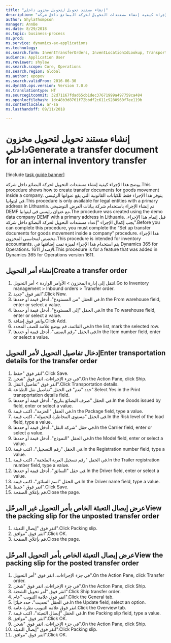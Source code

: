 ```yaml
--- 
title: "إنشاء مستند تحويل لتحويل مخزون داخلي"
description: "يوضح هذا الإجراء كيفية إنشاء مستندات التحويل لحركة البضائع داخل شركة."
author: ShylaThompson
manager: AnnBe
ms.date: 8/29/2018
ms.topic: business-process
ms.prod: 
ms.service: dynamics-ax-applications
ms.technology: 
ms.search.form: InventTransferOrders, InventLocationIdLookup, TransportationDocument, HcmWorkerLookUp, SrsReportViewerForm, InventTransferParmShip
audience: Application User
ms.reviewer: shylaw
ms.search.scope: Core, Operations
ms.search.region: Global
ms.author: epopov
ms.search.validFrom: 2016-06-30
ms.dyn365.ops.version: Version 7.0.0
ms.translationtype: HT
ms.sourcegitcommit: 32d71167fdad65cb1dec37671999a497759ca484
ms.openlocfilehash: 1dc48b3d8761f72bbdf2c611c9280960f7ee119b
ms.contentlocale: ar-sa
ms.lasthandoff: 09/11/2018

---
```

# <a name="generate-a-transfer-document-for-an-internal-inventory-transfer"></a><span data-ttu-id="45194-103">إنشاء مستند تحويل لتحويل مخزون داخلي</span><span class="sxs-lookup"><span data-stu-id="45194-103">Generate a transfer document for an internal inventory transfer</span></span>

[!include [task guide banner](../../includes/task-guide-banner.md)]

<span data-ttu-id="45194-104">يوضح هذا الإجراء كيفية إنشاء مستندات التحويل لحركة البضائع داخل شركة.</span><span class="sxs-lookup"><span data-stu-id="45194-104">This procedure shows how to create transfer documents for goods movement inside a company.</span></span> <span data-ttu-id="45194-105">يتوفر هذا الإجراء فقط للكيانات القانونية التي يقع عنوانها الرئيسي في ليتوانيا.</span><span class="sxs-lookup"><span data-stu-id="45194-105">This procedure is only available for legal entities with a primary address in Lithuania.</span></span> <span data-ttu-id="45194-106">تم إنشاء الإجراء باستخدام شركة بيانات العرض التوضيحي DEMF مع عنوان رئيسي في ليتوانيا.</span><span class="sxs-lookup"><span data-stu-id="45194-106">The procedure was created using the demo data company DEMF with a primary address in Lithuania.</span></span> <span data-ttu-id="45194-107">قبل إتمام هذا الإجراء، يجب إكمال الإجراء "إعداد مستندات التحويل لحركة البضائع داخل شركة".</span><span class="sxs-lookup"><span data-stu-id="45194-107">Before you can complete this procedure, you must complete the “Set up transfer documents for goods movement inside a company” procedure.</span></span> <span data-ttu-id="45194-108">هذا الإجراء مخصص لمحاسبي المخزون‬.</span><span class="sxs-lookup"><span data-stu-id="45194-108">This procedure is intended for inventory accountants.</span></span> <span data-ttu-id="45194-109">يتم استخدام هذا الإجراء لميزة تمت إضافتها في Dynamics 365 for Operations، الإصدار 1611.</span><span class="sxs-lookup"><span data-stu-id="45194-109">This procedure is for a feature that was added in Dynamics 365 for Operations version 1611.</span></span>


## <a name="create-a-transfer-order"></a><span data-ttu-id="45194-110">إنشاء أمر التحويل</span><span class="sxs-lookup"><span data-stu-id="45194-110">Create a transfer order</span></span>
1. <span data-ttu-id="45194-111">انتقل إلى إدارة المخزون > الأوامر الواردة > أمر التحويل.</span><span class="sxs-lookup"><span data-stu-id="45194-111">Go to Inventory management > Inbound orders > Transfer order.</span></span>
2. <span data-ttu-id="45194-112">انقر فوق "جديد".</span><span class="sxs-lookup"><span data-stu-id="45194-112">Click New.</span></span>
3. <span data-ttu-id="45194-113">في الحقل "من المستودع"، أدخل قيمة أو حددها.</span><span class="sxs-lookup"><span data-stu-id="45194-113">In the From warehouse field, enter or select a value.</span></span>
4. <span data-ttu-id="45194-114">في الحقل "إلى المستودع"، أدخل قيمة أو حددها.</span><span class="sxs-lookup"><span data-stu-id="45194-114">In the To warehouse field, enter or select a value.</span></span>
5. <span data-ttu-id="45194-115">وانقر فوق إضافة.</span><span class="sxs-lookup"><span data-stu-id="45194-115">Click Add.</span></span>
6. <span data-ttu-id="45194-116">في القائمة، قم بوضع علامة للصف المحدد.</span><span class="sxs-lookup"><span data-stu-id="45194-116">In the list, mark the selected row.</span></span>
7. <span data-ttu-id="45194-117">في الحقل "رقم الصنف"، أدخل قيمة أو حددها.</span><span class="sxs-lookup"><span data-stu-id="45194-117">In the Item number field, enter or select a value.</span></span>

## <a name="enter-transportation-details-for-the-transfer-order"></a><span data-ttu-id="45194-118">إدخال تفاصيل التحويل لأمر التحويل</span><span class="sxs-lookup"><span data-stu-id="45194-118">Enter transportation details for the transfer order</span></span>
1. <span data-ttu-id="45194-119">انقر فوق "حفظ".</span><span class="sxs-lookup"><span data-stu-id="45194-119">Click Save.</span></span>
2. <span data-ttu-id="45194-120">في جزء الإجراءات، انقر فوق "شحن".</span><span class="sxs-lookup"><span data-stu-id="45194-120">On the Action Pane, click Ship.</span></span>
3. <span data-ttu-id="45194-121">انقر فوق "تفاصيل النقل".</span><span class="sxs-lookup"><span data-stu-id="45194-121">Click Transportation details.</span></span>
4. <span data-ttu-id="45194-122">حدد "نعم" في الحقل "تفاصيل نقل الطباعة".</span><span class="sxs-lookup"><span data-stu-id="45194-122">Select Yes in the Print transportation details field.</span></span>
5. <span data-ttu-id="45194-123">في الحقل "صرف البضائع بتاريخ"، أدخل قيمة أو حددها.</span><span class="sxs-lookup"><span data-stu-id="45194-123">In the Goods issued by field, enter or select a value.</span></span>
6. <span data-ttu-id="45194-124">في الحقل "الحزمة"، اكتب قيمة.</span><span class="sxs-lookup"><span data-stu-id="45194-124">In the Package field, type a value.</span></span>
7. <span data-ttu-id="45194-125">في الحقل "مستوى المخاطرة للحمولة‬"، اكتب قيمة.</span><span class="sxs-lookup"><span data-stu-id="45194-125">In the Risk level of the load field, type a value.</span></span>
8. <span data-ttu-id="45194-126">في حقل "شركة النقل"، أدخل قيمة أو حددها.</span><span class="sxs-lookup"><span data-stu-id="45194-126">In the Carrier field, enter or select a value.</span></span>
9. <span data-ttu-id="45194-127">في الحقل "النموذج"، أدخل قيمة أو حددها.</span><span class="sxs-lookup"><span data-stu-id="45194-127">In the Model field, enter or select a value.</span></span>
10. <span data-ttu-id="45194-128">في الحقل "رقم التسجيل"، اكتب قيمة.</span><span class="sxs-lookup"><span data-stu-id="45194-128">In the Registration number field, type a value.</span></span>
11. <span data-ttu-id="45194-129">في الحقل "رقم تسجيل العربة الملحقة‬"، اكتب قيمة.</span><span class="sxs-lookup"><span data-stu-id="45194-129">In the Trailer registration number field, type a value.</span></span>
12. <span data-ttu-id="45194-130">في حقل "السائق"، أدخل قيمة أو حددها.</span><span class="sxs-lookup"><span data-stu-id="45194-130">In the Driver field, enter or select a value.</span></span>
13. <span data-ttu-id="45194-131">في الحقل "اسم السائق"، اكتب قيمة.</span><span class="sxs-lookup"><span data-stu-id="45194-131">In the Driver name field, type a value.</span></span>
14. <span data-ttu-id="45194-132">انقر فوق "حفظ".</span><span class="sxs-lookup"><span data-stu-id="45194-132">Click Save.</span></span>
15. <span data-ttu-id="45194-133">قم بإغلاق الصفحة.</span><span class="sxs-lookup"><span data-stu-id="45194-133">Close the page.</span></span>

## <a name="view-the-packing-slip-for-the-unposted-transfer-order"></a><span data-ttu-id="45194-134">عرض إيصال التعبئة الخاص بأمر التحويل غير المرحّل</span><span class="sxs-lookup"><span data-stu-id="45194-134">View the packing slip for the unposted transfer order</span></span>
1. <span data-ttu-id="45194-135">انقر فوق "إيصال التعبئة".</span><span class="sxs-lookup"><span data-stu-id="45194-135">Click Packing slip.</span></span>
2. <span data-ttu-id="45194-136">انقر فوق "موافق".</span><span class="sxs-lookup"><span data-stu-id="45194-136">Click OK.</span></span>
3. <span data-ttu-id="45194-137">قم بإغلاق الصفحة.</span><span class="sxs-lookup"><span data-stu-id="45194-137">Close the page.</span></span>

## <a name="view-the-packing-slip-for-the-posted-transfer-order"></a><span data-ttu-id="45194-138">عرض إيصال التعبئة الخاص بأمر التحويل المرحّل</span><span class="sxs-lookup"><span data-stu-id="45194-138">View the packing slip for the posted transfer order</span></span>
1. <span data-ttu-id="45194-139">في جزء الإجراءات، انقر فوق "أمر التحويل".</span><span class="sxs-lookup"><span data-stu-id="45194-139">On the Action Pane, click Transfer order.</span></span>
2. <span data-ttu-id="45194-140">في جزء الإجراءات، انقر فوق "شحن".</span><span class="sxs-lookup"><span data-stu-id="45194-140">On the Action Pane, click Ship.</span></span>
3. <span data-ttu-id="45194-141">انقر فوق "أمر تحويل الشحنة‬".</span><span class="sxs-lookup"><span data-stu-id="45194-141">Click Ship transfer order.</span></span>
4. <span data-ttu-id="45194-142">انقر فوق علامة التبويب "عام".</span><span class="sxs-lookup"><span data-stu-id="45194-142">Click the General tab.</span></span>
5. <span data-ttu-id="45194-143">في الحقل "تحديث"، حدد خيارًا.</span><span class="sxs-lookup"><span data-stu-id="45194-143">In the Update field, select an option.</span></span>
6. <span data-ttu-id="45194-144">انقر فوق علامة التبويب نظرة عامة.</span><span class="sxs-lookup"><span data-stu-id="45194-144">Click the Overview tab.</span></span>
7. <span data-ttu-id="45194-145">في الحقل "إيصال التعبئة"، اكتب قيمة.</span><span class="sxs-lookup"><span data-stu-id="45194-145">In the Packing slip field, type a value.</span></span>
8. <span data-ttu-id="45194-146">انقر فوق "موافق".</span><span class="sxs-lookup"><span data-stu-id="45194-146">Click OK.</span></span>
9. <span data-ttu-id="45194-147">في جزء الإجراءات، انقر فوق "شحن".</span><span class="sxs-lookup"><span data-stu-id="45194-147">On the Action Pane, click Ship.</span></span>
10. <span data-ttu-id="45194-148">انقر فوق "إيصال التعبئة".</span><span class="sxs-lookup"><span data-stu-id="45194-148">Click Packing slip.</span></span>
11. <span data-ttu-id="45194-149">انقر فوق "موافق".</span><span class="sxs-lookup"><span data-stu-id="45194-149">Click OK.</span></span>


